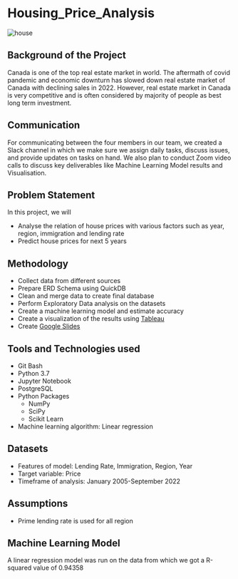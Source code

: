# Housing_Price_Analysis


![house](https://user-images.githubusercontent.com/108366412/202578852-4a87745b-9a9a-4e15-a6e1-f992e4395957.jpg)

## Background of the Project
Canada is one of the top real estate market in world. The aftermath of covid pandemic and economic downturn has slowed down real estate market of Canada with declining sales in 2022. However, real estate market in Canada is very competitive and is often considered by majority of people as best long term investment.

## Communication

For communicating between the four members in our team, we created a Slack channel in which we make sure we assign daily tasks, discuss issues, and provide updates on tasks on hand. We also plan to conduct Zoom video calls to discuss key deliverables like Machine Learning Model results and Visualisation.

## Problem Statement
In this project, we will
- Analyse the relation of house prices with various factors such as  year, region, immigration and lending rate
- Predict house prices for next 5 years

## Methodology 
- Collect data from different sources
- Prepare ERD Schema using QuickDB
- Clean and merge data to create final database
- Perform Exploratory Data analysis on the datasets
- Create a machine learning model and estimate accuracy
- Create a visualization of the results using [Tableau](https://public.tableau.com/app/profile/priyanka.shetye7842/viz/HousingPriceAnalysisDashboard/CanadianHousingPriceAnalysis?publish=yes)
- Create [Google Slides](https://docs.google.com/presentation/d/17urz7OMdW8Qi5NzWePaZ6ScvPWxBlKx10AwSCiOk1jo/edit#slide=id.g17505948ed0_0_140)
## Tools and Technologies used
- Git Bash
- Python 3.7
- Jupyter Notebook
- PostgreSQL
- Python Packages
    - NumPy
    - SciPy
    - Scikit Learn
- Machine learning algorithm: Linear regression

## Datasets
- Features of model: Lending Rate, Immigration, Region, Year
- Target variable: Price
- Timeframe of analysis: January 2005-September 2022

## Assumptions
- Prime lending rate is used for all region

## Machine Learning Model
A linear regression model was run on the data from which we got a R-squared value of 0.94358

